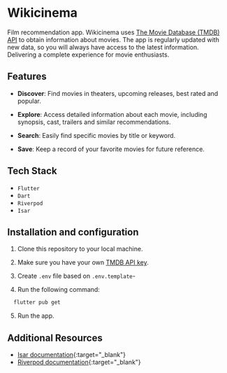 # Wikicinema

Film recommendation app. Wikicinema uses [The Movie Database (TMDB) API](https://www.themoviedb.org/) to obtain information about movies. The app is regularly updated with new data, so you will always have access to the latest information. Delivering a complete experience for movie enthusiasts.

## Features

- **Discover**: Find movies in theaters, upcoming releases, best rated and popular.

- **Explore**: Access detailed information about each movie, including synopsis, cast, trailers and similar recommendations.

- **Search**: Easily find specific movies by title or keyword.

- **Save**: Keep a record of your favorite movies for future reference.

## Tech Stack

- `Flutter`
- `Dart`
- `Riverpod`
- `Isar`

## Installation and configuration

1. Clone this repository to your local machine.

2. Make sure you have your own [TMDB API key](https://www.themoviedb.org/settings/api).

3. Create `.env` file based on `.env.template`-

4. Run the following command:

```bash
  flutter pub get
```

5. Run the app.

## Additional Resources

- [Isar documentation](https://isar.dev/){:target="_blank"}
- [Riverpod documentation](https://docs-v2.riverpod.dev/){:target="_blank"}